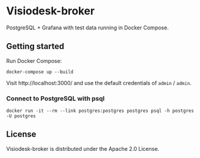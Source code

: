 # Visiodesk-broker

PostgreSQL + Grafana with test data running in Docker Compose.

## Getting started

Run Docker Compose:

```
docker-compose up --build
```

Visit http://localhost:3000/ and use the default credentials of `admin` / `admin`.


### Connect to PostgreSQL with psql

```
docker run -it --rm --link postgres:postgres postgres psql -h postgres -U postgres
```

## License

Visiodesk-broker is distributed under the Apache 2.0 License.
